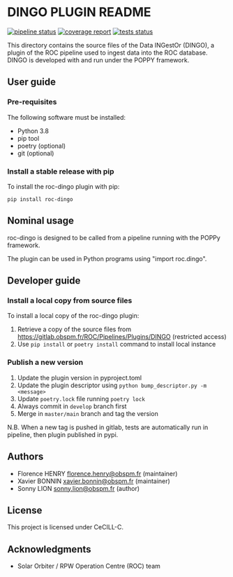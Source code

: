 DINGO PLUGIN README
===================

[![pipeline status](https://gitlab.obspm.fr/ROC/Pipelines/Plugins/DINGO/badges/develop/pipeline.svg)](https://gitlab.obspm.fr/ROC/Pipelines/Plugins/DINGO/pipelines)
[![coverage report](https://gitlab.obspm.fr/ROC/Pipelines/Plugins/DINGO/badges/develop/coverage.svg)](https://roc.pages.obspm.fr/Pipelines/Plugins/DINGO/pytest_coverage_html/)
[![tests status](https://roc.pages.obspm.fr/Pipelines/Plugins/DINGO/pie.svg)](https://roc.pages.obspm.fr/Pipelines/Plugins/DINGO/report.html)

This directory contains the source files of the Data INGestOr (DINGO), a plugin of the ROC pipeline used to ingest data into the ROC database.
DINGO is developed with and run under the POPPY framework.

## User guide

### Pre-requisites

The following software must be installed:
- Python 3.8
- pip tool
- poetry (optional)
- git (optional)

### Install a stable release with pip

To install the roc-dingo plugin with pip:

``pip install roc-dingo``

## Nominal usage

roc-dingo is designed to be called from a pipeline running with the POPPy framework.

The plugin can be used in Python programs using "import roc.dingo".

## Developer guide

### Install a local copy from source files

To install a local copy of the roc-dingo plugin:

1. Retrieve a copy of the source files from https://gitlab.obspm.fr/ROC/Pipelines/Plugins/DINGO (restricted access)
2. Use `pip install` or `poetry install` command to install local instance

### Publish a new version

1. Update the plugin version in pyproject.toml
2. Update the plugin descriptor using ``python bump_descriptor.py -m <message>``
3. Update `poetry.lock` file running `poetry lock`
4. Always commit in `develop` branch first
5. Merge in `master/main` branch and tag the version

N.B. When a new tag is pushed in gitlab, tests are automatically run in pipeline, then plugin published in pypi.

Authors
-------

* Florence HENRY florence.henry@obspm.fr (maintainer)
* Xavier BONNIN xavier.bonnin@obspm.fr (maintainer)
* Sonny LION sonny.lion@obspm.fr (author)

License
-------

This project is licensed under CeCILL-C.

Acknowledgments
---------------

* Solar Orbiter / RPW Operation Centre (ROC) team
